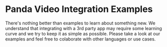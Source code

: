 # Panda Video Integration Examples

There's nothing better than examples to learn about something new. We understand that integrating with a 3rd party app may require some learning curve and we try to keep it as simple as possible. Please take a look at our examples and feel free to colaborate with other languages or use cases.
